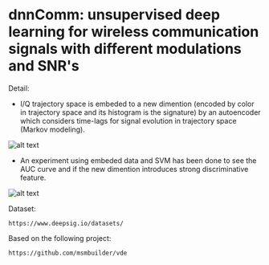# dnnComm: unsupervised deep learning for wireless communication signals with different modulations and SNR's

Detail:

- I/Q trajectory space is embeded to a new dimention (encoded by color in trajectory space and its histogram is the signature) by an autoencoder which considers time-lags for signal evolution in trajectory space (Markov modeling).

![alt text](https://github.com/abbasloo/dnnComm/blob/master/result.png)

- An experiment using embeded data and SVM has been done to see the AUC curve and if the new dimention introduces strong discriminative feature.

![alt text](https://github.com/abbasloo/dnnComm/blob/master/auc.png)
    
Dataset:
  
    https://www.deepsig.io/datasets/

Based on the following project:

    https://github.com/msmbuilder/vde
